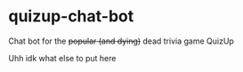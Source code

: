 # quizup-chat-bot
Chat bot for the ~~popular (and dying)~~ dead trivia game QuizUp

Uhh idk what else to put here
